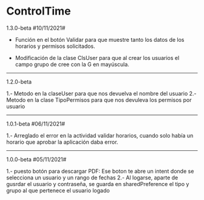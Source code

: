 # ControlTime

1.3.0-beta #10/11/2021#

- Función en el botón Validar para que muestre tanto los datos de los horarios y permisos solicitados.

- Modificación de la clase ClsUser para que al crear los usuarios el campo grupo de cree con la G en mayúscula.

------------------------------------------------------------------------------------------------------------------------

1.2.0-beta

1.- Metodo en la claseUser para que nos devuelva el nombre del usuario
2.- Metodo en la clase TipoPermisos para que nos devuleva los permisos por usuario

------------------------------------------------------------------------------------------------------------------------

1.0.1-beta  #06/11/2021#

1.- Arreglado el error en la actividad validar horarios, cuando solo había un horario que aprobar la aplicación daba error.

------------------------------------------------------------------------------------------------------------------------

1.0.0-beta  #05/11/2021#

1.- puesto botón para descargar PDF:
Ese boton te abre un intent donde se selecciona un usuario y un rango de fechas
2.- Al logarse, aparte de gusrdar el usuario y contraseña, se guarda en sharedPreference el tipo y grupo al que pertenece el usuario logado
